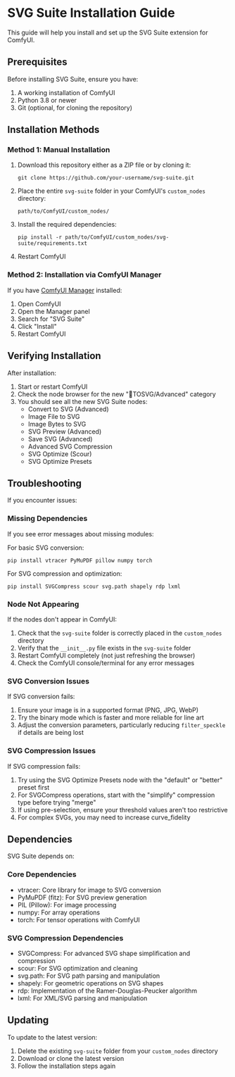 # SVG Suite Installation Guide

This guide will help you install and set up the SVG Suite extension for ComfyUI.

## Prerequisites

Before installing SVG Suite, ensure you have:

1. A working installation of ComfyUI
2. Python 3.8 or newer
3. Git (optional, for cloning the repository)

## Installation Methods

### Method 1: Manual Installation

1. Download this repository either as a ZIP file or by cloning it:
   ```
   git clone https://github.com/your-username/svg-suite.git
   ```

2. Place the entire `svg-suite` folder in your ComfyUI's `custom_nodes` directory:
   ```
   path/to/ComfyUI/custom_nodes/
   ```

3. Install the required dependencies:
   ```
   pip install -r path/to/ComfyUI/custom_nodes/svg-suite/requirements.txt
   ```

4. Restart ComfyUI

### Method 2: Installation via ComfyUI Manager

If you have [ComfyUI Manager](https://github.com/ltdrdata/ComfyUI-Manager) installed:

1. Open ComfyUI
2. Open the Manager panel
3. Search for "SVG Suite"
4. Click "Install"
5. Restart ComfyUI

## Verifying Installation

After installation:

1. Start or restart ComfyUI
2. Check the node browser for the new "💎TOSVG/Advanced" category
3. You should see all the new SVG Suite nodes:
   - Convert to SVG (Advanced)
   - Image File to SVG
   - Image Bytes to SVG
   - SVG Preview (Advanced)
   - Save SVG (Advanced)
   - Advanced SVG Compression
   - SVG Optimize (Scour)
   - SVG Optimize Presets

## Troubleshooting

If you encounter issues:

### Missing Dependencies

If you see error messages about missing modules:

For basic SVG conversion:
```
pip install vtracer PyMuPDF pillow numpy torch
```

For SVG compression and optimization:
```
pip install SVGCompress scour svg.path shapely rdp lxml
```

### Node Not Appearing

If the nodes don't appear in ComfyUI:

1. Check that the `svg-suite` folder is correctly placed in the `custom_nodes` directory
2. Verify that the `__init__.py` file exists in the `svg-suite` folder
3. Restart ComfyUI completely (not just refreshing the browser)
4. Check the ComfyUI console/terminal for any error messages

### SVG Conversion Issues

If SVG conversion fails:

1. Ensure your image is in a supported format (PNG, JPG, WebP)
2. Try the binary mode which is faster and more reliable for line art
3. Adjust the conversion parameters, particularly reducing `filter_speckle` if details are being lost

### SVG Compression Issues

If SVG compression fails:

1. Try using the SVG Optimize Presets node with the "default" or "better" preset first
2. For SVGCompress operations, start with the "simplify" compression type before trying "merge"
3. If using pre-selection, ensure your threshold values aren't too restrictive
4. For complex SVGs, you may need to increase curve_fidelity

## Dependencies

SVG Suite depends on:

### Core Dependencies
- vtracer: Core library for image to SVG conversion
- PyMuPDF (fitz): For SVG preview generation
- PIL (Pillow): For image processing
- numpy: For array operations
- torch: For tensor operations with ComfyUI

### SVG Compression Dependencies
- SVGCompress: For advanced SVG shape simplification and compression
- scour: For SVG optimization and cleaning
- svg.path: For SVG path parsing and manipulation
- shapely: For geometric operations on SVG shapes
- rdp: Implementation of the Ramer-Douglas-Peucker algorithm
- lxml: For XML/SVG parsing and manipulation

## Updating

To update to the latest version:

1. Delete the existing `svg-suite` folder from your `custom_nodes` directory
2. Download or clone the latest version
3. Follow the installation steps again
